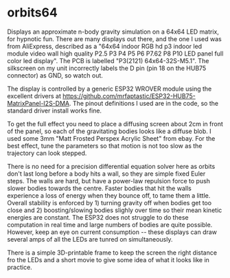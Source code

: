 # orbits64
Displays an approximate n-body gravity simulation on a 64x64 LED matrix, for hypnotic fun. There are many displays out there, and the one I used was from AliExpress, described as a "64x64 indoor RGB hd p3 indoor led module video wall high quality P2.5 P3 P4 P5 P6 P7.62 P8 P10 LED panel full color led display".  The PCB is labelled "P3(2121) 64x64-32S-M5.1".  The silkscreen on my unit incorrectly labels the D pin (pin 18 on the HUB75 connector) as GND, so watch out. 

The display is controlled by a generic ESP32 WROVER module using the excellent drivers at https://github.com/mrfaptastic/ESP32-HUB75-MatrixPanel-I2S-DMA. The pinout definitions I used are in the code, so the standard driver install works fine. 

To get the full effect you need to place a diffusing screen about 2cm in front of the panel, so each of the gravitating bodies looks like a diffuse blob.  I used some 3mm "Matt Frosted Perspex Acrylic Sheet" from ebay. For the best effect, tune the parameters so that motion is not too slow as the trajectory can look stepped.

There is no need for a precision differential equation solver here as orbits don't last long before a body hits a wall, so they are simple fixed Euler steps.  The walls are hard, but have a power-law repulsion force to push slower bodies towards the centre.  Faster bodies that hit the walls experience a loss of energy when they bounce off, to tame them a little.  Overall stability is enforced by 1) turning gravity off when bodies get too close and 2) boosting/slowing bodies slighly over time so their mean kinetic energies are constant.  The ESP32 does not struggle to do these computation in real time  and large numbers of bodies are quite possible.  However, keep an eye on current consumption -- these displays can draw several amps of all the LEDs are tunred on simultaneously. 

There is a simple 3D-printable frame to keep the screen the right distance fro the LEDs and a short movie to give some idea of what it looks like in practice.


